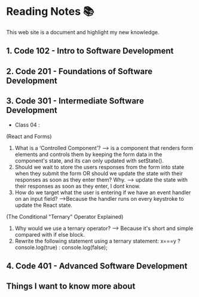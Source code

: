 # Reading Notes 📚

This web site is a document and highlight my new knowledge.

## 1. **Code 102** - Intro to Software Development

## 2. **Code 201** - Foundations of Software Development

## 3. **Code 301** - Intermediate Software Development

- Class 04 :

(React and Forms)

1. What is a ‘Controlled Component’?
--> is a component that renders form elements and controls them by keeping the form data in the component's state, and its can only updated with setState().
2. Should we wait to store the users responses from the form into state when they submit the form OR should we update the state with their responses as soon as they enter them? Why.
--> update the state with their responses as soon as they enter, I dont know.
3. How do we target what the user is entering if we have an event handler on an input field?
-->Because the handler runs on every keystroke to update the React state.

(The Conditional "Ternary" Operator Explained)

1. Why would we use a ternary operator?
--> Because it's short and simple compared with if else block.
2. Rewrite the following statement using a ternary statement:
x===y ? console.log(true) : console.log(false);

## 4. **Code 401** - Advanced Software Development

## Things I want to know more about
